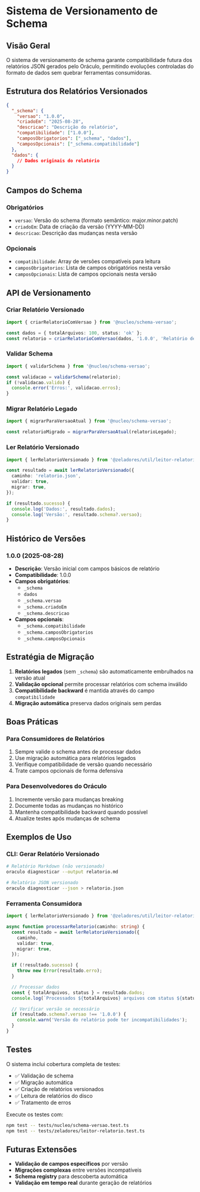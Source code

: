 # Sistema de Versionamento de Schema

## Visão Geral

O sistema de versionamento de schema garante compatibilidade futura dos relatórios JSON gerados pelo Oráculo, permitindo evoluções controladas do formato de dados sem quebrar ferramentas consumidoras.

## Estrutura dos Relatórios Versionados

```json
{
  "_schema": {
    "versao": "1.0.0",
    "criadoEm": "2025-08-28",
    "descricao": "Descrição do relatório",
    "compatibilidade": ["1.0.0"],
    "camposObrigatorios": ["_schema", "dados"],
    "camposOpcionais": ["_schema.compatibilidade"]
  },
  "dados": {
    // Dados originais do relatório
  }
}
```

## Campos do Schema

### Obrigatórios

- `versao`: Versão do schema (formato semântico: major.minor.patch)
- `criadoEm`: Data de criação da versão (YYYY-MM-DD)
- `descricao`: Descrição das mudanças nesta versão

### Opcionais

- `compatibilidade`: Array de versões compatíveis para leitura
- `camposObrigatorios`: Lista de campos obrigatórios nesta versão
- `camposOpcionais`: Lista de campos opcionais nesta versão

## API de Versionamento

### Criar Relatório Versionado

```typescript
import { criarRelatorioComVersao } from '@nucleo/schema-versao';

const dados = { totalArquivos: 100, status: 'ok' };
const relatorio = criarRelatorioComVersao(dados, '1.0.0', 'Relatório de diagnóstico');
```

### Validar Schema

```typescript
import { validarSchema } from '@nucleo/schema-versao';

const validacao = validarSchema(relatorio);
if (!validacao.valido) {
  console.error('Erros:', validacao.erros);
}
```

### Migrar Relatório Legado

```typescript
import { migrarParaVersaoAtual } from '@nucleo/schema-versao';

const relatorioMigrado = migrarParaVersaoAtual(relatorioLegado);
```

### Ler Relatório Versionado

```typescript
import { lerRelatorioVersionado } from '@zeladores/util/leitor-relatorio';

const resultado = await lerRelatorioVersionado({
  caminho: 'relatorio.json',
  validar: true,
  migrar: true,
});

if (resultado.sucesso) {
  console.log('Dados:', resultado.dados);
  console.log('Versão:', resultado.schema?.versao);
}
```

## Histórico de Versões

### 1.0.0 (2025-08-28)

- **Descrição**: Versão inicial com campos básicos de relatório
- **Compatibilidade**: 1.0.0
- **Campos obrigatórios**:
  - `_schema`
  - `dados`
  - `_schema.versao`
  - `_schema.criadoEm`
  - `_schema.descricao`
- **Campos opcionais**:
  - `_schema.compatibilidade`
  - `_schema.camposObrigatorios`
  - `_schema.camposOpcionais`

## Estratégia de Migração

1. **Relatórios legados** (sem `_schema`) são automaticamente embrulhados na versão atual
2. **Validação opcional** permite processar relatórios com schema inválido
3. **Compatibilidade backward** é mantida através do campo `compatibilidade`
4. **Migração automática** preserva dados originais sem perdas

## Boas Práticas

### Para Consumidores de Relatórios

1. Sempre valide o schema antes de processar dados
2. Use migração automática para relatórios legados
3. Verifique compatibilidade de versão quando necessário
4. Trate campos opcionais de forma defensiva

### Para Desenvolvedores do Oráculo

1. Incremente versão para mudanças breaking
2. Documente todas as mudanças no histórico
3. Mantenha compatibilidade backward quando possível
4. Atualize testes após mudanças de schema

## Exemplos de Uso

### CLI: Gerar Relatório Versionado

```bash
# Relatório Markdown (não versionado)
oraculo diagnosticar --output relatorio.md

# Relatório JSON versionado
oraculo diagnosticar --json > relatorio.json
```

### Ferramenta Consumidora

```typescript
import { lerRelatorioVersionado } from '@zeladores/util/leitor-relatorio';

async function processarRelatorio(caminho: string) {
  const resultado = await lerRelatorioVersionado({
    caminho,
    validar: true,
    migrar: true,
  });

  if (!resultado.sucesso) {
    throw new Error(resultado.erro);
  }

  // Processar dados
  const { totalArquivos, status } = resultado.dados;
  console.log(`Processados ${totalArquivos} arquivos com status ${status}`);

  // Verificar versão se necessário
  if (resultado.schema?.versao !== '1.0.0') {
    console.warn('Versão do relatório pode ter incompatibilidades');
  }
}
```

## Testes

O sistema inclui cobertura completa de testes:

- ✅ Validação de schema
- ✅ Migração automática
- ✅ Criação de relatórios versionados
- ✅ Leitura de relatórios do disco
- ✅ Tratamento de erros

Execute os testes com:

```bash
npm test -- tests/nucleo/schema-versao.test.ts
npm test -- tests/zeladores/leitor-relatorio.test.ts
```

## Futuras Extensões

- **Validação de campos específicos** por versão
- **Migrações complexas** entre versões incompatíveis
- **Schema registry** para descoberta automática
- **Validação em tempo real** durante geração de relatórios
